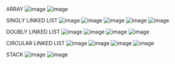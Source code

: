 
ARRAY
![image](https://user-images.githubusercontent.com/60343675/143597319-13d69677-c9cc-4cff-b647-bb18332e8619.png)
![image](https://user-images.githubusercontent.com/60343675/143597336-64fcd624-98ca-499f-af2c-22f1a6c1f767.png)

SINGLY LINKED LIST
![image](https://user-images.githubusercontent.com/60343675/143597369-438302ca-9963-4e26-ba9f-c044d0a33733.png)
![image](https://user-images.githubusercontent.com/60343675/143597378-b2a663ea-88b9-419e-af7d-1de57c1e5383.png)
![image](https://user-images.githubusercontent.com/60343675/143597391-08b98ebe-1c81-4b87-b6eb-df9634fb06a9.png)
![image](https://user-images.githubusercontent.com/60343675/143597403-47b61f7a-7816-485c-a34a-e1ff634cbd21.png)
![image](https://user-images.githubusercontent.com/60343675/143597426-42721855-9ee2-4b0e-a308-c0fff8e4742b.png)

DOUBLY LINKED LIST
![image](https://user-images.githubusercontent.com/60343675/143597442-f0a8af06-ee64-4d5b-88a0-5746e99c3da7.png)
![image](https://user-images.githubusercontent.com/60343675/143597452-dcb56f18-5174-4082-a530-5bb0c4acd1a8.png)
![image](https://user-images.githubusercontent.com/60343675/143597462-b2d36a9c-2772-4796-867d-4a3a19f7f03b.png)
![image](https://user-images.githubusercontent.com/60343675/143597476-8023456e-ae5f-4d47-8189-ee2e003d0fdb.png)

CIRCULAR LINKED LIST
![image](https://user-images.githubusercontent.com/60343675/143597566-b03560b5-7d54-49ca-a1df-d680e25c8f15.png)
![image](https://user-images.githubusercontent.com/60343675/143597617-d4f81a06-d6d4-42f3-867f-15936deed12f.png)
![image](https://user-images.githubusercontent.com/60343675/143597637-d20dd0df-4454-46f0-a8f0-216168aaa14e.png)
![image](https://user-images.githubusercontent.com/60343675/143597666-4ec5c3d1-49ed-4d1d-8c33-9af3195bb920.png)

STACK
![image](https://user-images.githubusercontent.com/60343675/143597513-bf345a51-c8df-48da-9cd5-9ae073f4651a.png)
![image](https://user-images.githubusercontent.com/60343675/143597519-8fe89da8-c9f5-40a2-a0d7-81db0df7e0fe.png)
